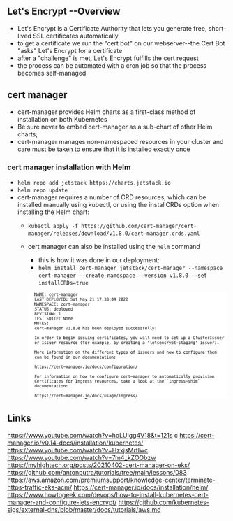 
## Let's Encrypt --Overview
- Let's Encrypt is a Certificate Authority that lets you generate free, short-lived SSL certificates automatically
- to get a certificate we run the "cert bot" on our webserver--the Cert Bot "asks" Let's Encrypt for a certificate
- after a "challenge" is met, Let's Encrypt fulfills the cert request
- the process can be automated with a cron job so that the process becomes self-managed

## cert manager
- cert-manager provides Helm charts as a first-class method of installation on both Kubernetes
- Be sure never to embed cert-manager as a sub-chart of other Helm charts; 
- cert-manager manages non-namespaced resources in your cluster and care must be taken to ensure that it is installed exactly once
### cert manager installation with Helm
- `helm repo add jetstack https://charts.jetstack.io`
- `helm repo update`
- cert-manager requires a number of CRD resources, which can be installed manually using kubectl, or using the installCRDs option when installing the Helm chart:
  + `kubectl apply -f https://github.com/cert-manager/cert-manager/releases/download/v1.8.0/cert-manager.crds.yaml`
  + cert manager can also be installed using the `helm` command
    + this is how it was done in our deployment:
    + `helm install cert-manager jetstack/cert-manager --namespace cert-manager --create-namespace --version v1.8.0 --set installCRDs=true`
    
    ![Helm cert manager installation](img/helm-deploy-cert-manager.png "helm cert manager installed successfully")

## Links
https://www.youtube.com/watch?v=hoLUigg4V18&t=121s
c
https://cert-manager.io/v0.14-docs/installation/kubernetes/ 
https://www.youtube.com/watch?v=HzxjsMrtIwc https://www.youtube.com/watch?v=7m4_kZOObzw 
https://myhightech.org/posts/20210402-cert-manager-on-eks/ 
https://github.com/antonputra/tutorials/tree/main/lessons/083 
https://aws.amazon.com/premiumsupport/knowledge-center/terminate-https-traffic-eks-acm/ 
https://cert-manager.io/docs/installation/helm/ 
https://www.howtogeek.com/devops/how-to-install-kubernetes-cert-manager-and-configure-lets-encrypt/ 
https://github.com/kubernetes-sigs/external-dns/blob/master/docs/tutorials/aws.md